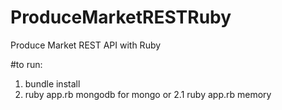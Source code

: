 # ProduceMarketRESTRuby
Produce Market REST API with Ruby

#to run:
1. bundle install
2. ruby app.rb mongodb 
for mongo or
2.1 ruby app.rb memory
